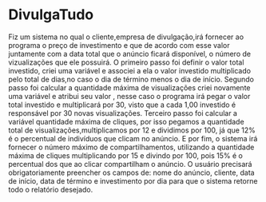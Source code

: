 # DivulgaTudo

Fiz um sistema no qual o cliente,empresa de divulgação,irá fornecer ao programa o preço de investimento e que de acordo com esse valor juntamente com a data total que o anúncio ficará disponível, o número de vizualizações que ele possuirá. O primeiro passo foi definir o valor total investido, criei uma variável e associei a ela o valor investido multiplicado pelo total de dias,no caso o dia de término menos o dia de início. Segundo passo foi calcular a quantidade máxima de visualizações criei novamente uma variável e atribui seu valor , nesse caso o programa irá pegar o valor total investido e multiplicará por 30, visto que a cada 1,00 investido é responsável por 30 novas visualizações. Terceiro passo foi calcular a variável quantidade máxima de cliques, por isso pegamos a quantidade total de visualizações,multiplicamos por 12 e dividimos por 100, já que 12% é o percentual de indivíduos que clicam no anúncio. E por fim, o sistema irá fornecer o número máximo de compartilhamentos, utilizando a quantidade máxima de cliques multiplicando por 15 e divindo por 100, pois 15% é o percentual dos que ao clicar compartilham o anúncio. O usuário precisará obrigatoriamente preencher os campos de: nome do anúncio, cliente, data de início, data de término e investimento por dia para que o sistema retorne todo o relatório desejado.  
